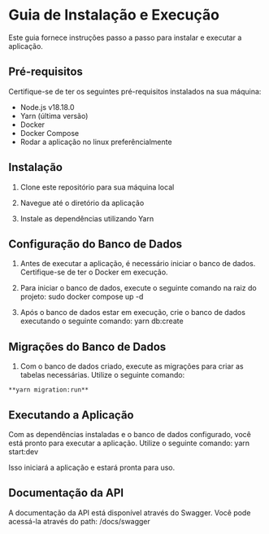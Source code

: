 # Guia de Instalação e Execução

Este guia fornece instruções passo a passo para instalar e executar a aplicação.

## Pré-requisitos

Certifique-se de ter os seguintes pré-requisitos instalados na sua máquina:

- Node.js v18.18.0
- Yarn (última versão)
- Docker
- Docker Compose
- Rodar a aplicação no linux preferêncialmente

## Instalação

1. Clone este repositório para sua máquina local

2. Navegue até o diretório da aplicação

3. Instale as dependências utilizando Yarn

## Configuração do Banco de Dados

1. Antes de executar a aplicação, é necessário iniciar o banco de dados. Certifique-se de ter o Docker em execução.

2. Para iniciar o banco de dados, execute o seguinte comando na raiz do projeto: sudo docker compose up -d

3. Após o banco de dados estar em execução, crie o banco de dados executando o seguinte comando: yarn db:create


## Migrações do Banco de Dados

1. Com o banco de dados criado, execute as migrações para criar as tabelas necessárias. Utilize o seguinte comando:
```
**yarn migration:run**
```
## Executando a Aplicação

Com as dependências instaladas e o banco de dados configurado, você está pronto para executar a aplicação. Utilize o seguinte comando: yarn start:dev

Isso iniciará a aplicação e estará pronta para uso.

## Documentação da API

A documentação da API está disponível através do Swagger. Você pode acessá-la através do path: /docs/swagger 

